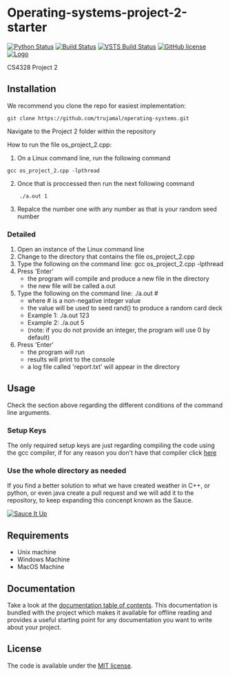 # Operating-systems-project-2-starter
[![Python Status](https://img.shields.io/pypi/pyversions/django.svg)](https://veveusa.com)
[![Build Status](https://travis-ci.org/Microsoft/TypeScript.svg?branch=master)](https://veveusa.com)
[![VSTS Build Status](https://dev.azure.com/typescript/TypeScript/_apis/build/status/Typescript/node10)](https://veveusa.com) 
[![GitHub license](https://img.shields.io/badge/license-MIT-lightgrey.svg)](https://veveusa.com)
[![Logo](https://cl.ly/ae0979e60b70/Image%202019-03-20%20at%201.15.02%20PM.png)](https://trujamal.com)

CS4328 Project 2

## Installation
We recommend you clone the repo for easiest implementation:

```
git clone https://github.com/trujamal/operating-systems.git
```

Navigate to the Project 2 folder within the repository

How to run the file os_project_2.cpp:
1. On a Linux command line, run the following command  
    
```
gcc os_project_2.cpp -lpthread
```

2. Once that is proccessed then run the next following command

```
    ./a.out 1
```

3. Repalce the number one with any  number as that is your random seed number

### Detailed  

1. Open an instance of the Linux command line
2. Change to the directory that contains the file os_project_2.cpp
3. Type the following on the command line: gcc os_project_2.cpp -lpthread 
4. Press 'Enter' 
    * the program will compile and produce a new file in the directory
    * the new file will be called a.out 
5. Type the following on the command line: ./a.out #
    * where # is a non-negative integer value 
    * the value will be used to seed rand() to produce a random card deck
    * Example 1: ./a.out 123
    * Example 2: ./a.out 5
    * (note: if you do not provide an integer, the program will use 0 by default)
6. Press 'Enter'
    * the program will run
    * results will print to the console
    * a log file called 'report.txt' will appear in the directory

## Usage

Check the section above regarding the different conditions of the command line arguments.

### Setup Keys
The only required setup keys are just regarding compiling the code using the gcc compiler, if for any reason you don't have that compiler click [here](https://gcc.gnu.org/releases.html)


### Use the whole directory as needed
If you find a better solution to what we have created weather in C++, or python, or even java create a pull request and we will add it to the repository, to keep expanding this concenpt known as the Sauce.

[![Sauce It Up](https://66.media.tumblr.com/97ea15cac4dd904859e7dd8fdaeb6149/tumblr_ncaqtbSLeA1qj8u1do6_r1_400.gif)](https://veveusa.com)

## Requirements
* Unix machine
* Windows Machine
* MacOS Machine

## Documentation

Take a look at the [documentation table of contents](dist/doc/TOC.md).
This documentation is bundled with the project which makes it
available for offline reading and provides a useful starting point for
any documentation you want to write about your project.


## License

The code is available under the [MIT license](LICENSE.txt).
